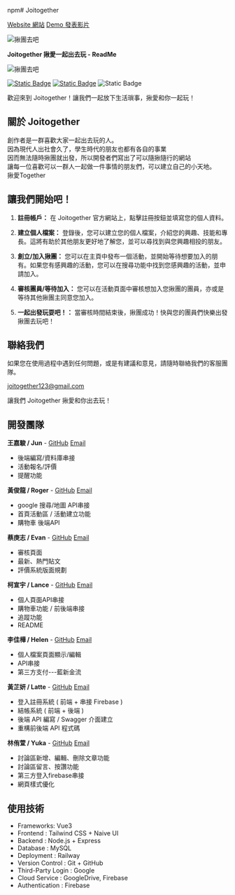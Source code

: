 npm# Joitogether

[Website 網站](https://joitogether-production.up.railway.app/home)
[Demo 發表影片]()

![揪團去吧](https://firebasestorage.googleapis.com/v0/b/login-demo1-9d3cb.firebasestorage.app/o/activities%2Fjoitogether.gif?alt=media&token=6f24e5aa-dbad-4d10-9441-3a00f1beb0f7)

**Joitogether 揪愛一起出去玩 - ReadMe**

![揪團去吧](https://firebasestorage.googleapis.com/v0/b/login-demo1-9d3cb.firebasestorage.app/o/banner%2FJoitogetherLOGO.png?alt=media&token=fe2e71e3-7b28-4a08-b920-8d944c93a188)

[![Static Badge](https://img.shields.io/badge/Joitogether-check-Turquoise?logo=github)](https://github.com/Joitogether)
[![Static Badge](https://img.shields.io/badge/FaceBook-ABOUT_ME-Turquoise?logo=facebook)](https://www.facebook.com/profile.php?id=61569158736978) ![Static Badge](https://img.shields.io/badge/%F0%9F%93%85Last_updete-January_01_2025-Turquoise)

歡迎來到 Joitogether！讓我們一起放下生活瑣事，揪愛和你一起玩！

## 關於 Joitogether

創作者是一群喜歡大家一起出去玩的人。  
 因為現代人出社會久了，學生時代的朋友也都有各自的事業  
 因而無法隨時揪團就出發，所以開發者們寫出了可以隨揪隨行的網站  
 讓每一位喜歡可以一群人一起做一件事情的朋友們，可以建立自己的小天地。  
 揪愛Together

## 讓我們開始吧！

1. **註冊帳戶：** 在 Joitogether 官方網站上，點擊註冊按鈕並填寫您的個人資料。

2. **建立個人檔案：** 登錄後，您可以建立您的個人檔案，介紹您的興趣、技能和專長。這將有助於其他朋友更好地了解您，並可以尋找到與您興趣相投的朋友。

3. **創立/加入揪團：** 您可以在主頁中發布一個活動，並開始等待想要加入的朋有。如果您有感興趣的活動，您可以在搜尋功能中找到您感興趣的活動，並申請加入。

4. **審核團員/等待加入：** 您可以在活動頁面中審核想加入您揪團的團員，亦或是等待其他揪團主同意您加入。

5. **一起出發玩耍吧！：** 當審核時間結束後，揪團成功！快與您的團員們快樂出發 揪團去玩吧！

## 聯絡我們

如果您在使用過程中遇到任何問題，或是有建議和意見，請隨時聯絡我們的客服團隊。

joitogether123@gmail.com

讓我們 Joitogether 揪愛和你出去玩！

## 開發團隊

**王嘉駿 / Jun** -
[GitHub](https://github.com/Junwanghere)
[Email]()

- 後端編寫/資料庫串接
- 活動報名/評價
- 提醒功能

**黃俊龍 / Roger** -
[GitHub](https://github.com/Roger0122)
[Email](a86527913@gmail.com)

- google 搜尋/地圖 API串接
- 首頁活動區 / 活動建立功能
- 購物車 後端API

**蔡庚志 / Evan** -
[GitHub](https://github.com/ggps9924114)
[Email](ggps9924114@gmail.com)

- 審核頁面
- 最新、熱門貼文
- 評價系統版面規劃

**柯宣宇 / Lance** -
[GitHub](https://github.com/Yellowaystry)
[Email](kk772641@gmail.com)

- 個人頁面API串接
- 購物車功能 / 前後端串接
- 追蹤功能
- README

**李佳樺 / Helen** -
[GitHub](https://github.com/h-e-l-e-n)
[Email](leeleilei07@gmail.com)

- 個人檔案頁面顯示/編輯
- API串接
- 第三方支付---藍新金流

**黃芷妍 / Latte** -
[GitHub](https://github.com/Warmlatte)
[Email](latte.0975582420@gmail.com)

- 登入註冊系統 ( 前端 + 串接 Firebase )
- 結帳系統 ( 前端 + 後端 )
- 後端 API 編寫 / Swagger 介面建立
- 重構前後端 API 程式碼

**林侑萱 / Yuka** -
[GitHub](https://github.com/yucochann)
[Email](yuca.work@gmail.com)

- 討論區新增、編輯、刪除文章功能
- 討論區留言、按讚功能
- 第三方登入firebase串接
- 網頁樣式優化

## 使用技術

- Frameworks: Vue3
- Frontend : Tailwind CSS + Naive UI
- Backend : Node.js + Express
- Database : MySQL
- Deployment : Railway
- Version Control : Git + GitHub
- Third-Party Login : Google
- Cloud Service : GoogleDrive, Firebase
- Authentication : Firebase
